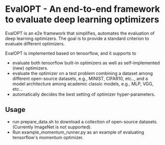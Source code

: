 # EvalOPT - An end-to-end framework to evaluate deep learning optimizers

EvalOPT is an e2e framework that simplifies, automates the evaluation of deep learning optimizers.
The goal is to provide a standard criterion to evaluate different optimizers.

EvalOPT is implemented based on tensorflow, and it supports to
  - evaluate both tensorflow built-in optimizers as well as self-implemented (new) optimizers.
  - evaluate the optimizer on a test problem combining a dataset among different open-source datasets, e.g., MINIST, CIFAR10, etc.., and a model architecture among academic classic models, e.g., MLP, VGG, etc...
  - automatically decides the best setting of optimizer hyper-parameters.

## Usage
  - run prepare_data.sh to download a collection of open-source datasets. (Currently ImageNet is not supported).
  - Run example_momentum_runner.py as an example of evaluating tensorflow's momentum optimizer.